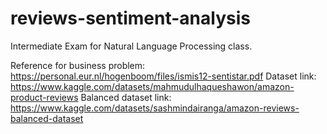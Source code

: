 # reviews-sentiment-analysis
Intermediate Exam for Natural Language Processing class.

Reference for business problem: https://personal.eur.nl/hogenboom/files/ismis12-sentistar.pdf
Dataset link: https://www.kaggle.com/datasets/mahmudulhaqueshawon/amazon-product-reviews
Balanced dataset link: https://www.kaggle.com/datasets/sashmindairanga/amazon-reviews-balanced-dataset


